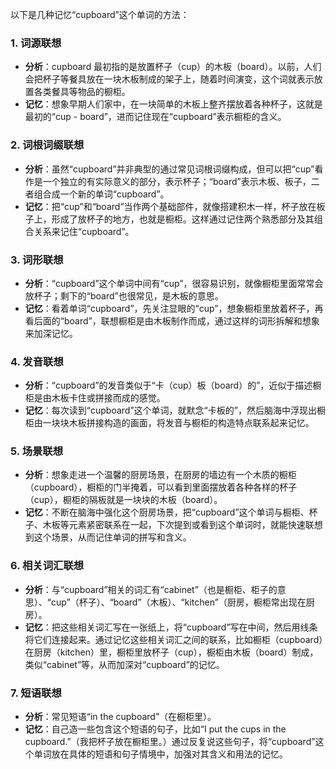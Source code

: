 以下是几种记忆“cupboard”这个单词的方法：

### 1. 词源联想
 - **分析**：cupboard 最初指的是放置杯子（cup）的木板（board）。以前，人们会把杯子等餐具放在一块木板制成的架子上，随着时间演变，这个词就表示放置各类餐具等物品的橱柜。
 - **记忆**：想象早期人们家中，在一块简单的木板上整齐摆放着各种杯子，这就是最初的“cup - board”，进而记住现在“cupboard”表示橱柜的含义。

### 2. 词根词缀联想
 - **分析**：虽然“cupboard”并非典型的通过常见词根词缀构成，但可以把“cup”看作是一个独立的有实际意义的部分，表示杯子；“board”表示木板、板子，二者组合成一个新的单词“cupboard”。
 - **记忆**：把“cup”和“board”当作两个基础部件，就像搭建积木一样，杯子放在板子上，形成了放杯子的地方，也就是橱柜。这样通过记住两个熟悉部分及其组合关系来记住“cupboard”。

### 3. 词形联想
 - **分析**：“cupboard”这个单词中间有“cup”，很容易识别，就像橱柜里面常常会放杯子；剩下的“board”也很常见，是木板的意思。
 - **记忆**：看着单词“cupboard”，先关注显眼的“cup”，想象橱柜里放着杯子，再看后面的“board”，联想橱柜是由木板制作而成，通过这样的词形拆解和想象来加深记忆。

### 4. 发音联想
 - **分析**：“cupboard”的发音类似于“卡（cup）板（board）的”，近似于描述橱柜是由木板卡住或拼接而成的感觉。
 - **记忆**：每次读到“cupboard”这个单词，就默念“卡板的”，然后脑海中浮现出橱柜由一块块木板拼接构造的画面，将发音与橱柜的构造特点联系起来记忆。

### 5. 场景联想
 - **分析**：想象走进一个温馨的厨房场景，在厨房的墙边有一个木质的橱柜（cupboard），橱柜的门半掩着，可以看到里面摆放着各种各样的杯子（cup），橱柜的隔板就是一块块的木板（board）。
 - **记忆**：不断在脑海中强化这个厨房场景，把“cupboard”这个单词与橱柜、杯子、木板等元素紧密联系在一起，下次提到或看到这个单词时，就能快速联想到这个场景，从而记住单词的拼写和含义。

### 6. 相关词汇联想
 - **分析**：与“cupboard”相关的词汇有“cabinet”（也是橱柜、柜子的意思）、“cup”（杯子）、“board”（木板）、“kitchen”（厨房，橱柜常出现在厨房）。
 - **记忆**：把这些相关词汇写在一张纸上，将“cupboard”写在中间，然后用线条将它们连接起来。通过记忆这些相关词汇之间的联系，比如橱柜（cupboard）在厨房（kitchen）里，橱柜里放杯子（cup），橱柜由木板（board）制成，类似“cabinet”等，从而加深对“cupboard”的记忆。

### 7. 短语联想
 - **分析**：常见短语“in the cupboard”（在橱柜里）。
 - **记忆**：自己造一些包含这个短语的句子，比如“I put the cups in the cupboard.”（我把杯子放在橱柜里。）通过反复说这些句子，将“cupboard”这个单词放在具体的短语和句子情境中，加强对其含义和用法的记忆。 